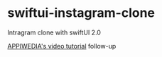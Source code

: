 # swiftui-instagram-clone
Intragram clone with swiftUI 2.0

[APPIWEDIA's video tutorial](https://youtu.be/hK1uiN0peGk) follow-up
